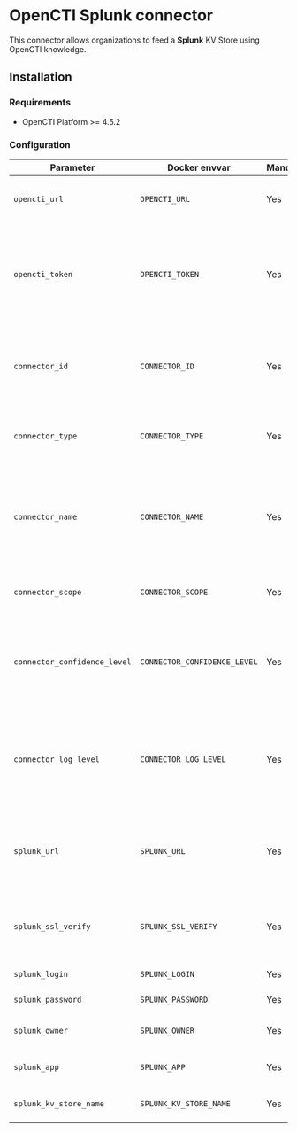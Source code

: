 # OpenCTI Splunk connector

This connector allows organizations to feed a **Splunk** KV Store using OpenCTI knowledge. 

## Installation

### Requirements

- OpenCTI Platform >= 4.5.2

### Configuration

| Parameter                            | Docker envvar                       | Mandatory    | Description                                                                                                                                                |
| ------------------------------------ | ----------------------------------- | ------------ | ---------------------------------------------------------------------------------------------------------------------------------------------------------- |
| `opencti_url`                        | `OPENCTI_URL`                       | Yes          | The URL of the OpenCTI platform.                                                                                                                           |
| `opencti_token`                      | `OPENCTI_TOKEN`                     | Yes          | The default admin token configured in the OpenCTI platform parameters file.                                                                                |
| `connector_id`                       | `CONNECTOR_ID`                      | Yes          | A valid arbitrary `UUIDv4` that must be unique for this connector.                                                                                         |
| `connector_type`                     | `CONNECTOR_TYPE`                    | Yes          | Must be `STREAM` (this is the connector type).                                                                                                             |
| `connector_name`                     | `CONNECTOR_NAME`                    | Yes          | The name of the Splunk instance, to identify it if you have multiple Splunk connectors.                                                                    |
| `connector_scope`                    | `CONNECTOR_SCOPE`                   | Yes          | Must be `splunk`, not used in this connector.                                                                                                              |
| `connector_confidence_level`         | `CONNECTOR_CONFIDENCE_LEVEL`        | Yes          | The default confidence level for created sightings (a number between 1 and 4).                                                                             |
| `connector_log_level`                | `CONNECTOR_LOG_LEVEL`               | Yes          | The log level for this connector, could be `debug`, `info`, `warn` or `error` (less verbose).                                                              |
| `splunk_url`                         | `SPLUNK_URL`                        | Yes          | The Splunk instance REST API URL (default port is 8089).                                                                                                   |
| `splunk_ssl_verify`                  | `SPLUNK_SSL_VERIFY`                 | Yes          | Enable the SSL certificate check (default: `true`)                                                                                                         |
| `splunk_login`                       | `SPLUNK_LOGIN`                      | Yes          | The Splunk login user.                                                                                                                                     |
| `splunk_password`                    | `SPLUNK_PASSWORD`                   | Yes          | The Splunk password.                                                                                                                                       |
| `splunk_owner`                       | `SPLUNK_OWNER`                      | Yes          | The owner of the KV Store.                                                                                                                                 |
| `splunk_app`                         | `SPLUNK_APP`                        | Yes          | The app of the KV Store.                                                                                                                                   |
| `splunk_kv_store_name`               | `SPLUNK_KV_STORE_NAME`              | Yes          | The name of the KV Store.                                                                                                                                  |